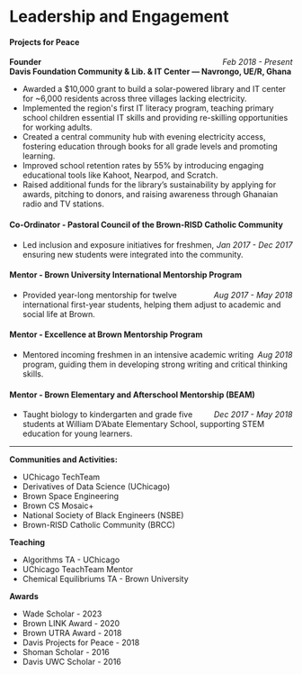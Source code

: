 # Leadership and Engagement

#### Projects for Peace  
**Founder**  <span style="float: right;">*Feb 2018 - Present* </span>  
**Davis Foundation Community & Lib. & IT Center — Navrongo, UE/R, Ghana**  
- Awarded a $10,000 grant to build a solar-powered library and IT center for ~6,000 residents across three villages lacking electricity.  
- Implemented the region's first IT literacy program, teaching primary school children essential IT skills and providing re-skilling opportunities for working adults.  
- Created a central community hub with evening electricity access, fostering education through books for all grade levels and promoting learning.  
- Improved school retention rates by 55% by introducing engaging educational tools like Kahoot, Nearpod, and Scratch.  
- Raised additional funds for the library’s sustainability by applying for awards, pitching to donors, and raising awareness through Ghanaian radio and TV stations.  

#### Co-Ordinator - Pastoral Council of the Brown-RISD Catholic Community  
<span style="float: right;">*Jan 2017 - Dec 2017* </span>  
- Led inclusion and exposure initiatives for freshmen, ensuring new students were integrated into the community.

#### Mentor - Brown University International Mentorship Program  
<span style="float: right;">*Aug 2017 - May 2018* </span>  
- Provided year-long mentorship for twelve international first-year students, helping them adjust to academic and social life at Brown.

#### Mentor - Excellence at Brown Mentorship Program  
<span style="float: right;">*Aug 2018* </span>  
- Mentored incoming freshmen in an intensive academic writing program, guiding them in developing strong writing and critical thinking skills.

#### Mentor - Brown Elementary and Afterschool Mentorship (BEAM)  
<span style="float: right;">*Dec 2017 - May 2018* </span>  
- Taught biology to kindergarten and grade five students at William D’Abate Elementary School, supporting STEM education for young learners.

---

**Communities and Activities:**  
- UChicago TechTeam  
- Derivatives of Data Science (UChicago)  
- Brown Space Engineering  
- Brown CS Mosaic+  
- National Society of Black Engineers (NSBE)  
- Brown-RISD Catholic Community (BRCC)

**Teaching**  
- Algorithms TA - UChicago  
- UChicago TeachTeam Mentor  
- Chemical Equilibriums TA - Brown University

**Awards** 
- Wade Scholar - 2023
- Brown LINK Award - 2020
- Brown UTRA Award - 2018
- Davis Projects for Peace - 2018
- Shoman Scholar - 2016
- Davis UWC Scholar - 2016



